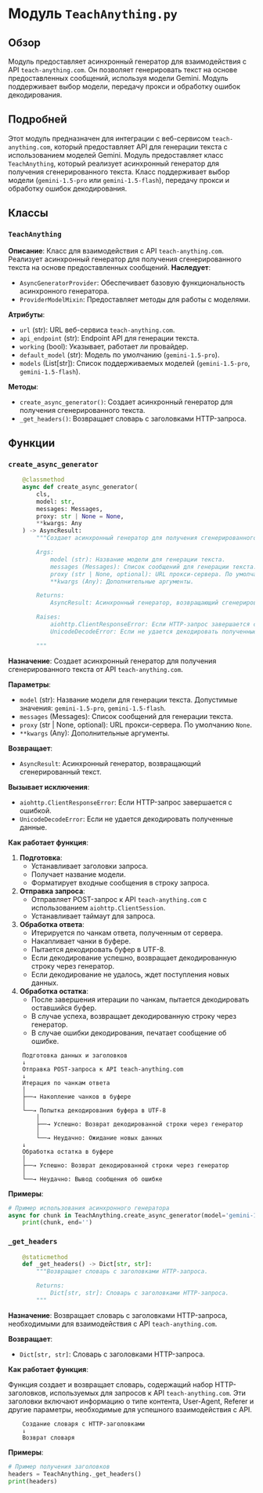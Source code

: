 # Модуль `TeachAnything.py`

## Обзор

Модуль предоставляет асинхронный генератор для взаимодействия с API `teach-anything.com`. Он позволяет генерировать текст на основе предоставленных сообщений, используя модели Gemini. Модуль поддерживает выбор модели, передачу прокси и обработку ошибок декодирования.

## Подробней

Этот модуль предназначен для интеграции с веб-сервисом `teach-anything.com`, который предоставляет API для генерации текста с использованием моделей Gemini. Модуль предоставляет класс `TeachAnything`, который реализует асинхронный генератор для получения сгенерированного текста. Класс поддерживает выбор модели (`gemini-1.5-pro` или `gemini-1.5-flash`), передачу прокси и обработку ошибок декодирования.

## Классы

### `TeachAnything`

**Описание**: Класс для взаимодействия с API `teach-anything.com`. Реализует асинхронный генератор для получения сгенерированного текста на основе предоставленных сообщений.
**Наследует**:
- `AsyncGeneratorProvider`: Обеспечивает базовую функциональность асинхронного генератора.
- `ProviderModelMixin`: Предоставляет методы для работы с моделями.

**Атрибуты**:
- `url` (str): URL веб-сервиса `teach-anything.com`.
- `api_endpoint` (str): Endpoint API для генерации текста.
- `working` (bool): Указывает, работает ли провайдер.
- `default_model` (str): Модель по умолчанию (`gemini-1.5-pro`).
- `models` (List[str]): Список поддерживаемых моделей (`gemini-1.5-pro`, `gemini-1.5-flash`).

**Методы**:
- `create_async_generator()`: Создает асинхронный генератор для получения сгенерированного текста.
- `_get_headers()`: Возвращает словарь с заголовками HTTP-запроса.

## Функции

### `create_async_generator`

```python
    @classmethod
    async def create_async_generator(
        cls,
        model: str,
        messages: Messages,
        proxy: str | None = None,
        **kwargs: Any
    ) -> AsyncResult:
        """Создает асинхронный генератор для получения сгенерированного текста.

        Args:
            model (str): Название модели для генерации текста.
            messages (Messages): Список сообщений для генерации текста.
            proxy (str | None, optional): URL прокси-сервера. По умолчанию `None`.
            **kwargs (Any): Дополнительные аргументы.

        Returns:
            AsyncResult: Асинхронный генератор, возвращающий сгенерированный текст.

        Raises:
            aiohttp.ClientResponseError: Если HTTP-запрос завершается с ошибкой.
            UnicodeDecodeError: Если не удается декодировать полученные данные.

        """
```

**Назначение**: Создает асинхронный генератор для получения сгенерированного текста от API `teach-anything.com`.

**Параметры**:
- `model` (str): Название модели для генерации текста. Допустимые значения: `gemini-1.5-pro`, `gemini-1.5-flash`.
- `messages` (Messages): Список сообщений для генерации текста.
- `proxy` (str | None, optional): URL прокси-сервера. По умолчанию `None`.
- `**kwargs` (Any): Дополнительные аргументы.

**Возвращает**:
- `AsyncResult`: Асинхронный генератор, возвращающий сгенерированный текст.

**Вызывает исключения**:
- `aiohttp.ClientResponseError`: Если HTTP-запрос завершается с ошибкой.
- `UnicodeDecodeError`: Если не удается декодировать полученные данные.

**Как работает функция**:

1. **Подготовка**:
   - Устанавливает заголовки запроса.
   - Получает название модели.
   - Форматирует входные сообщения в строку запроса.
2. **Отправка запроса**:
   - Отправляет POST-запрос к API `teach-anything.com` с использованием `aiohttp.ClientSession`.
   - Устанавливает таймаут для запроса.
3. **Обработка ответа**:
   - Итерируется по чанкам ответа, полученным от сервера.
   - Накапливает чанки в буфере.
   - Пытается декодировать буфер в UTF-8.
   - Если декодирование успешно, возвращает декодированную строку через генератор.
   - Если декодирование не удалось, ждет поступления новых данных.
4. **Обработка остатка**:
   - После завершения итерации по чанкам, пытается декодировать оставшийся буфер.
   - В случае успеха, возвращает декодированную строку через генератор.
   - В случае ошибки декодирования, печатает сообщение об ошибке.

```
    Подготовка данных и заголовков
    ↓
    Отправка POST-запроса к API teach-anything.com
    ↓
    Итерация по чанкам ответа
    │
    ├──→ Накопление чанков в буфере
    │
    └──→ Попытка декодирования буфера в UTF-8
        │
        ├──→ Успешно: Возврат декодированной строки через генератор
        │
        └──→ Неудачно: Ожидание новых данных
    ↓
    Обработка остатка в буфере
    │
    ├──→ Успешно: Возврат декодированной строки через генератор
    │
    └──→ Неудачно: Вывод сообщения об ошибке
```

**Примеры**:

```python
# Пример использования асинхронного генератора
async for chunk in TeachAnything.create_async_generator(model='gemini-1.5-pro', messages=[{'role': 'user', 'content': 'Hello'}]):
    print(chunk, end='')
```

### `_get_headers`

```python
    @staticmethod
    def _get_headers() -> Dict[str, str]:
        """Возвращает словарь с заголовками HTTP-запроса.

        Returns:
            Dict[str, str]: Словарь с заголовками HTTP-запроса.
        """
```

**Назначение**: Возвращает словарь с заголовками HTTP-запроса, необходимыми для взаимодействия с API `teach-anything.com`.

**Возвращает**:
- `Dict[str, str]`: Словарь с заголовками HTTP-запроса.

**Как работает функция**:

Функция создает и возвращает словарь, содержащий набор HTTP-заголовков, используемых для запросов к API `teach-anything.com`. Эти заголовки включают информацию о типе контента, User-Agent, Referer и другие параметры, необходимые для успешного взаимодействия с API.

```
    Создание словаря с HTTP-заголовками
    ↓
    Возврат словаря
```

**Примеры**:

```python
# Пример получения заголовков
headers = TeachAnything._get_headers()
print(headers)